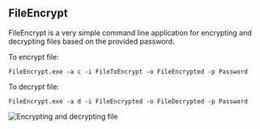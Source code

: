 ## FileEncrypt ##

FileEncrypt is a very simple command line application for encrypting and decrypting files based on the provided password. 

To encrypt file:

`FileEncrypt.exe -a c -i FileToEncrypt -o FileEncrypted -p Password`

To decrypt file:

`FileEncrypt.exe -a d -i FileEncrypted -o FileDecrypted -p Password`

![Encrypting and decrypting file](http://if.pw.edu.pl/~ludwik/images/FileEncrypt.png)
